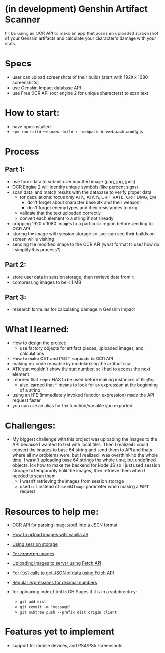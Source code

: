 # (in development) Genshin Artifact Scanner

I'll be using an OCR API to make an app that scans an uploaded screenshot of your Genshin artifacts and calculate your character's damage with your stats.

# Specs

- user can upload screenshots of their builds (start with 1920 x 1080 screenshots)
- use Genshin Impact database API
- use Free OCR API (ocr engine 2 for unique characters) to scan text

# How to start:

- have npm installed
- `npm run build` --> uses `"build": "webpack"` in webpack.config.js

# Process

## Part 1:
- use form-data to submit user inputted image (png, jpg, jpeg)
- OCR Engine 2 will identify unique symbols (like percent signs)
- scan data, and match results with the database to verify proper data
  - for calculations: focus only ATK, ATK%, CRIT RATE, CRIT DMG, EM
    - don't forget about character base atk and their weapon!
    - don't forget enemy types and their resistances to dmg
  - validate that the text uploaded correctly
  - convert each element to a string if not already
- cropping 1920 x 1080 images to a particular region before sending to OCR API
- storing the image with session storage so user can see their builds on screen while visiting
- sending the modified image to the OCR API (what format to use/ how do I simplify this process?)

## Part 2:
- store user data in session storage, then retrieve data from it
- compressing images to be < 1 MB

## Part 3:
- research formulas for calculating damage in Genshin Impact

# What I learned:

- How to design the project:
  - use factory objects for artifact pieces, uploaded images, and calculations
- How to make GET and POST requests to OCR API
- making my code reusable by modularizing the artifact scan
- ATK stat wouldn't show the stat number, so i had to access the next element
- Learned that `regex` HAS to be used before making instances of `RegExp`
  - also learned that `^` means to look for an expression at the beginning of a string
- using an IIFE (immediately invoked function expression) made the API request faster
- you can use an alias for the function/variable you exported

# Challenges:
- My biggest challenge with this project was uploading the images to the API because I wanted to test with local files. Then I realized I could convert the images to base 64 string and send them to API and thats where all my problems were, but I realized I was overthinking the whole time. I wasn't uploading base 64 strings the whole time, but undefined objects. Idk how to make the backend for Node JS so I just used session storage to temporarily hold the images, then retrieve them when I needed to scan them
  - I wasn't retrieving the images from session storage
  - used `url` instead of `base64Image` parameter when making a `POST` request

# Resources to help me:

- [OCR API for parsing images/pdf into a JSON format](https://ocr.space/ocrapi#ocrengine)
- [How to upload images with vanilla JS](https://blog.logrocket.com/how-to-build-file-upload-service-vanilla-javascript/#set-up-the-node-js-server)
- [Using session storage](https://morioh.com/p/06bf3525362f)
- [For cropping images](https://pixelixe.com/docs/image-processing/crop-image-api.html)
- [Uploading images to server using Fetch API](https://www.youtube.com/watch?v=e13T3O0Iyvc)
- [For `POST` calls to get JSON of data using Fetch API](https://www.youtube.com/watch?v=TTf0mMl0Sc4&list=WL&index=2)
- [Regular expressions for decimal numbers](https://regexland.com/regex-decimal-numbers/#:~:text=A%20regular%20expression%20for%20a,optional%20plus%20or%20minus%20sign.)

- for uploading index.html to GH Pages if it is in a subdirectory:
  - `git add dist`
  - `git commit -m "message"`
  - `git subtree push --prefix dist origin client`

# Features yet to implement

- support for mobile devices, and PS4/PS5 screenshots
